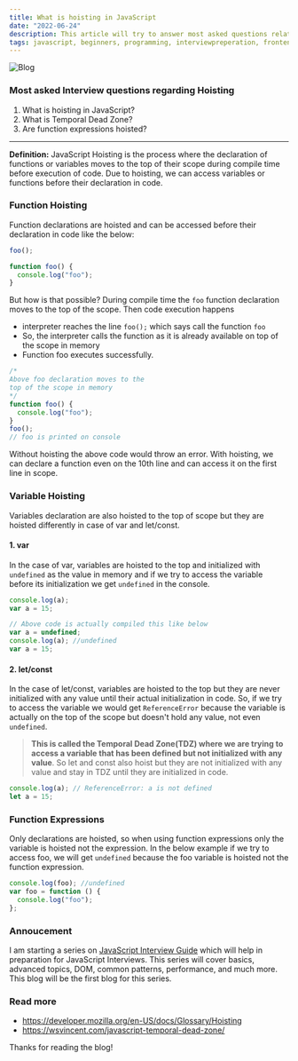 ```yaml
---
title: What is hoisting in JavaScript
date: "2022-06-24"
description: This article will try to answer most asked questions related to hoisting in JavaScript
tags: javascript, beginners, programming, interviewpreperation, frontend
---
```


![Blog](/images/hoisting.png)

### Most asked Interview questions regarding Hoisting

1. What is hoisting in JavaScript?
2. What is Temporal Dead Zone?
3. Are function expressions hoisted?

----

**Definition:** JavaScript Hoisting is the process where the declaration of functions or variables moves to the top of their scope during compile time before execution of code. Due to hoisting, we can access variables or functions before their declaration in code.

### Function Hoisting

Function declarations are hoisted and can be accessed before their declaration in code like the below:

```javascript
foo();

function foo() {
  console.log("foo");
}
```

But how is that possible?
During compile time the `foo` function declaration moves to the top of the scope.
Then code execution happens

- interpreter reaches the line `foo();` which says call the function `foo`
- So, the interpreter calls the function as it is already available on top of the scope in memory
- Function foo executes successfully.

```javascript
/*
Above foo declaration moves to the 
top of the scope in memory
*/
function foo() {
  console.log("foo");
}
foo();
// foo is printed on console
```

Without hoisting the above code would throw an error. With hoisting, we can declare a function even on the 10th line and can access it on the first line in scope.

### Variable Hoisting

Variables declaration are also hoisted to the top of scope but they are hoisted differently in case of var and let/const.

#### 1. var

In the case of var, variables are hoisted to the top and initialized with `undefined` as the value in memory and if we try to access the variable before its initialization we get `undefined` in the console.

```javascript
console.log(a);
var a = 15;

// Above code is actually compiled this like below
var a = undefined;
console.log(a); //undefined
var a = 15;
```

#### 2. let/const

In the case of let/const, variables are hoisted to the top but they are never initialized with any value until their actual initialization in code. So, if we try to access the variable we would get `ReferenceError` because the variable is actually on the top of the scope but doesn't hold any value, not even `undefined`.

> **This is called the Temporal Dead Zone(TDZ) where we are trying to access a variable that has been defined but not initialized with any value**. So let and const also hoist but they are not initialized with any value and stay in TDZ until they are initialized in code.

```javascript
console.log(a); // ReferenceError: a is not defined
let a = 15;
```

### Function Expressions

Only declarations are hoisted, so when using function expressions only the variable is hoisted not the expression. In the below example if we try to access foo, we will get `undefined` because the foo variable is hoisted not the function expression.

```javascript
console.log(foo); //undefined
var foo = function () {
  console.log("foo");
};
```

### Annoucement

I am starting a series on [JavaScript Interview Guide](/frontend-interview-guide) which will help in preparation for JavaScript Interviews. This series will cover basics, advanced topics, DOM, common patterns, performance, and much more. This blog will be the first blog for this series.

### Read more

- https://developer.mozilla.org/en-US/docs/Glossary/Hoisting
- https://wsvincent.com/javascript-temporal-dead-zone/

Thanks for reading the blog!
